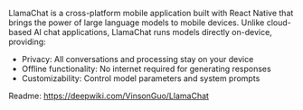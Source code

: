 LlamaChat is a cross-platform mobile application built with React Native that brings the power of large language models to mobile devices. Unlike cloud-based AI chat applications, LlamaChat runs models directly on-device, providing:

- Privacy: All conversations and processing stay on your device
- Offline functionality: No internet required for generating responses
- Customizability: Control model parameters and system prompts

Readme:
https://deepwiki.com/VinsonGuo/LlamaChat
